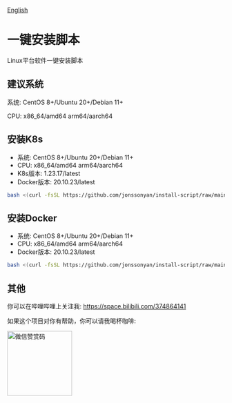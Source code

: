 [English](README.md)

# 一键安装脚本

Linux平台软件一键安装脚本

## 建议系统

系统: CentOS 8+/Ubuntu 20+/Debian 11+

CPU: x86_64/amd64 arm64/aarch64

## 安装K8s

- 系统: CentOS 8+/Ubuntu 20+/Debian 11+
- CPU: x86_64/amd64 arm64/aarch64
- K8s版本: 1.23.17/latest
- Docker版本: 20.10.23/latest

```bash
bash <(curl -fsSL https://github.com/jonssonyan/install-script/raw/main/k8s-install.sh)
```

## 安装Docker

- 系统: CentOS 8+/Ubuntu 20+/Debian 11+
- CPU: x86_64/amd64 arm64/aarch64
- Docker版本: 20.10.23/latest

```bash
bash <(curl -fsSL https://github.com/jonssonyan/install-script/raw/main/docker-install.sh)
```

## 其他

你可以在哔哩哔哩上关注我: https://space.bilibili.com/374864141

如果这个项目对你有帮助，你可以请我喝杯咖啡:

<img src="https://github.com/jonssonyan/install-script/assets/46235235/cce90c48-27d3-492c-af3e-468b656bdd06" width="150" alt="微信赞赏码" title="微信赞赏码"/>
